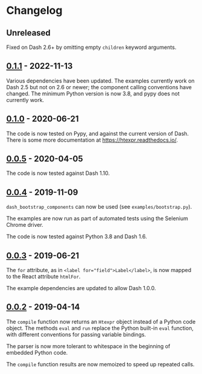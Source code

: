 # Changelog

## Unreleased

Fixed on Dash 2.6+ by omitting empty `children` keyword arguments.

## [0.1.1] - 2022-11-13

Various dependencies have been updated. The examples currently work on
Dash 2.5 but not on 2.6 or newer; the component calling conventions
have changed. The minimum Python version is now 3.8, and pypy does not
currently work.

## [0.1.0] - 2020-06-21

The code is now tested on Pypy, and against the current version of Dash.
There is some more documentation at <https://htexpr.readthedocs.io/>.

## [0.0.5] - 2020-04-05

The code is now tested against Dash 1.10.

## [0.0.4] - 2019-11-09

`dash_bootstrap_components` can now be used (see `examples/bootstrap.py`).

The examples are now run as part of automated tests using the Selenium
Chrome driver.

The code is now tested against Python 3.8 and Dash 1.6.

## [0.0.3] - 2019-06-21

The `for` attribute, as in `<label for="field">Label</label>`,
is now mapped to the React attribute `htmlFor`.

The example dependencies are updated to allow Dash 1.0.0.

## [0.0.2] - 2019-04-14

The `compile` function now returns an `Htexpr` object instead of a
Python code object. The methods `eval` and `run` replace the Python
built-in `eval` function, with different conventions for passing
variable bindings.

The parser is now more tolerant to whitespace in the beginning of
embedded Python code.

The `compile` function results are now memoized to speed up repeated
calls.


[0.0.2]: https://github.com/jkseppan/htexpr/compare/0.0.1...0.0.2
[0.0.3]: https://github.com/jkseppan/htexpr/compare/0.0.2...0.0.3
[0.0.4]: https://github.com/jkseppan/htexpr/compare/0.0.3...0.0.4
[0.0.5]: https://github.com/jkseppan/htexpr/compare/0.0.4...0.0.5
[0.1.0]: https://github.com/jkseppan/htexpr/compare/0.0.5...0.1.0
[0.1.1]: https://github.com/jkseppan/htexpr/compare/0.1.0...0.1.1
